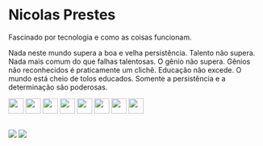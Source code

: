 # Nicolas Prestes

Fascinado por tecnologia e como as coisas funcionam.

Nada neste mundo supera a boa e velha persistência. Talento não supera. Nada mais comum do que falhas talentosas. O gênio não supera. Gênios não reconhecidos é praticamente um clichê. Educação não excede. O mundo está cheio de tolos educados. Somente a persistência e a determinação são poderosas.
 
<div>
 <img src="https://cdn.iconscout.com/icon/free/png-256/node-js-1174925.png" height="30" width="30">      
 <img src="https://cdn.iconscout.com/icon/free/png-256/javascript-23-1174949.png" height="30" width="30"> 
 <img src="https://cdn.iconscout.com/icon/free/png-256/java-60-1174953.png" height="30" width="30">      
 <img src="https://cdn.iconscout.com/icon/free/png-256/lua-3521554-2944972.png" height="30" width="30">      
 <img src="https://cdn.iconscout.com/icon/free/png-256/react-4-1175110.png" height="30" width="30">      
 <img src="https://cdn.iconscout.com/icon/free/png-256/mysql-3521596-2945040.png" height="30" width="30">      
 <img src="https://cdn.iconscout.com/icon/free/png-256/eclipse-14-282371.png" height="30" width="30">      
 <img src="https://cdn.iconscout.com/icon/free/png-256/visual-studio-code-1868941-1583105.png" height="30" width="30">      
</div>

##

<div>
  <a href="https://www.linkedin.com/in/dev-prestes/" target="_blank"><img src="https://img.shields.io/badge/-LinkedIn-%230077B5?style=for-the-badge&logo=linkedin&logoColor=white" target="_blank"></a> 
  <a href="https://www.instagram.com/eaee.prestes/" target="_blank"><img src="https://img.shields.io/badge/-Instagram-%23E4405F?style=for-the-badge&logo=instagram&logoColor=white" target="_blank"></a>
</div>

